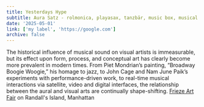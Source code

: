 ```yaml
---
title: Yesterdays Hype
subtitle: Aura Satz - rolmonica, playasax, tanzbär, music box, musical saw (London)
date: '2025-05-01'
link: ['my label', 'https://google.com']
archive: false
---
```


The historical influence of musical sound on visual artists is immeasurable, but its effect upon form, process, and conceptual art has clearly become more prevalent in modern times. From Piet Mondrian’s painting, “Broadway Boogie Woogie,” his homage to jazz, to John Cage and Nam June Paik’s experiments with performance-driven work, to real-time musical interactions via satellite, video and digital interfaces, the relationship between the aural and visual arts are continually shape-shifting.
[Frieze Art Fair](https://friezenewyork.com) on Randall's Island, Manhattan
